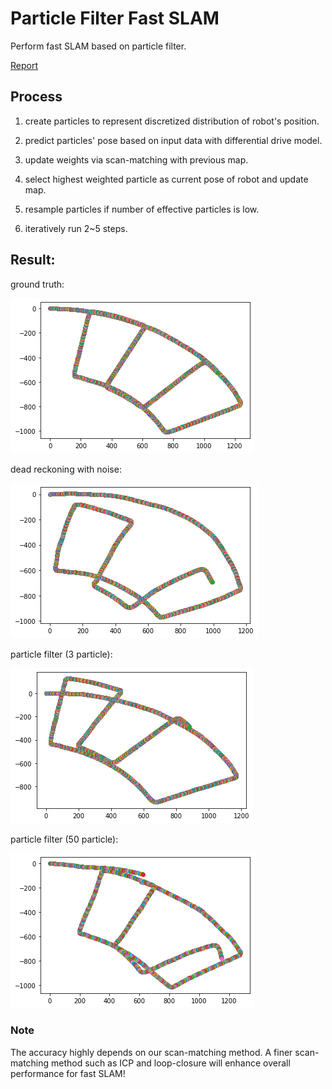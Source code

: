 # Particle Filter Fast SLAM
Perform fast SLAM based on particle filter.

[Report](https://github.com/hsyen23/course-projects/blob/main/ECE276A_Sensing%20%26%20Estimation%20in%20Robotics/PR2_particle%20filter%20fast%20SLAM/A59010599_Yen_PR2.pdf)

## Process
1. create particles to represent discretized distribution of robot's position.

2. predict particles' pose based on input data with differential drive model.

3. update weights via scan-matching with previous map.

4. select highest weighted particle as current pose of robot and update map.

5. resample particles if number of effective particles is low.

6. iteratively run 2~5 steps.

## Result:
ground truth:

![Alt text](pic/noiseless.png "GT")

dead reckoning with noise:

![Alt text](pic/motion_withNoise_0.1_0.05.png "motion_withNoise")

particle filter (3 particle):

![Alt text](pic/3PF.png "3PF")

particle filter (50 particle):

![Alt text](pic/50PF.png "50PF")

### Note
The accuracy highly depends on our scan-matching method. A finer scan-matching method such as ICP and loop-closure will enhance overall performance for fast SLAM! 
